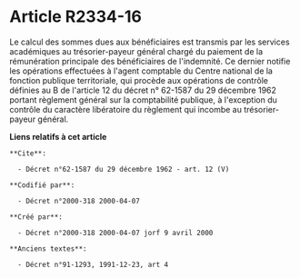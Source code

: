 # Article R2334-16

Le calcul des sommes dues aux bénéficiaires est transmis par les services académiques au trésorier-payeur général chargé du
paiement de la rémunération principale des bénéficiaires de l'indemnité. Ce dernier notifie les opérations effectuées à
l'agent comptable du Centre national de la fonction publique territoriale, qui procède aux opérations de contrôle définies au
B de l'article 12 du décret n° 62-1587 du 29 décembre 1962 portant règlement général sur la comptabilité publique, à
l'exception du contrôle du caractère libératoire du règlement qui incombe au trésorier-payeur général.

**Liens relatifs à cet article**

	**Cite**:

	  - Décret n°62-1587 du 29 décembre 1962 - art. 12 (V)

	**Codifié par**:

	  - Décret n°2000-318 2000-04-07

	**Créé par**:

	  - Décret n°2000-318 2000-04-07 jorf 9 avril 2000

	**Anciens textes**:

	  - Décret n°91-1293, 1991-12-23, art 4
